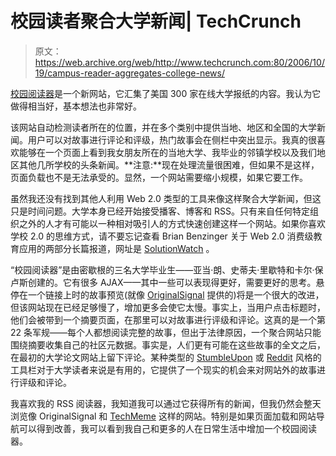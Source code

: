 # 校园读者聚合大学新闻| TechCrunch

> 原文：<https://web.archive.org/web/http://www.techcrunch.com:80/2006/10/19/campus-reader-aggregates-college-news/>

 [](https://web.archive.org/web/20160430043010/http://www.campusreader.com/) [校园阅读器](https://web.archive.org/web/20160430043010/http://www.campusreader.com/)是一个新网站，它汇集了美国 300 家在线大学报纸的内容。我认为它做得相当好，基本想法也非常好。

该网站自动检测读者所在的位置，并在多个类别中提供当地、地区和全国的大学新闻。用户可以对故事进行评论和评级，热门故事会在侧栏中突出显示。我真的很喜欢能够在一个页面上看到我女朋友所在的当地大学、我毕业的邻镇学校以及我们地区其他几所学校的头条新闻。**注意:**现在处理流量很困难，但如果不是这样，页面负载也不是无法承受的。显然，一个网站需要缩小规模，如果它要工作。

虽然我还没有找到其他人利用 Web 2.0 类型的工具来像这样聚合大学新闻，但这只是时间问题。大学本身已经开始接受播客、博客和 RSS。只有来自任何特定组织之外的人才有可能以一种相对吸引人的方式快速创建这样一个网站。如果你喜欢学校 2.0 的思维方式，请不要忘记查看 Brian Benzinger 关于 Web 2.0 消费级教育应用的两部分长篇报道，网址是 [SolutionWatch](https://web.archive.org/web/20160430043010/http://www.solutionwatch.com/) 。

“校园阅读器”是由密歇根的三名大学毕业生——亚当·朗、史蒂夫·里歇特和卡尔·保卢斯创建的。它有很多 AJAX——其中一些可以表现得更好，需要更好的思考。悬停在一个链接上时的故事预览(就像 [OriginalSignal](https://web.archive.org/web/20160430043010/http://originalsignal.com/) 提供的)将是一个很大的改进，但该网站现在已经足够慢了，增加更多会使它太慢。事实上，当用户点击标题时，他们会被带到一个摘要页面，在那里可以对故事进行评级和评论。这真的是一个第 22 条军规——每个人都想阅读完整的故事，但出于法律原因，一个聚合网站只能围绕摘要收集自己的社区元数据。事实是，人们更有可能在这些故事的全文之后，在最初的大学论文网站上留下评论。某种类型的 [StumbleUpon](https://web.archive.org/web/20160430043010/http://stumbleupon.com/) 或 [Reddit](https://web.archive.org/web/20160430043010/http://reddit.com/) 风格的工具栏对于大学读者来说是有用的，它提供了一个现实的机会来对网站外的故事进行评级和评论。

我喜欢我的 RSS 阅读器，我知道我可以通过它获得所有的新闻，但我仍然会整天浏览像 OriginalSignal 和 [TechMeme](https://web.archive.org/web/20160430043010/http://techmeme.com/) 这样的网站。特别是如果页面加载和网站导航可以得到改善，我可以看到我自己和更多的人在日常生活中增加一个校园阅读器。